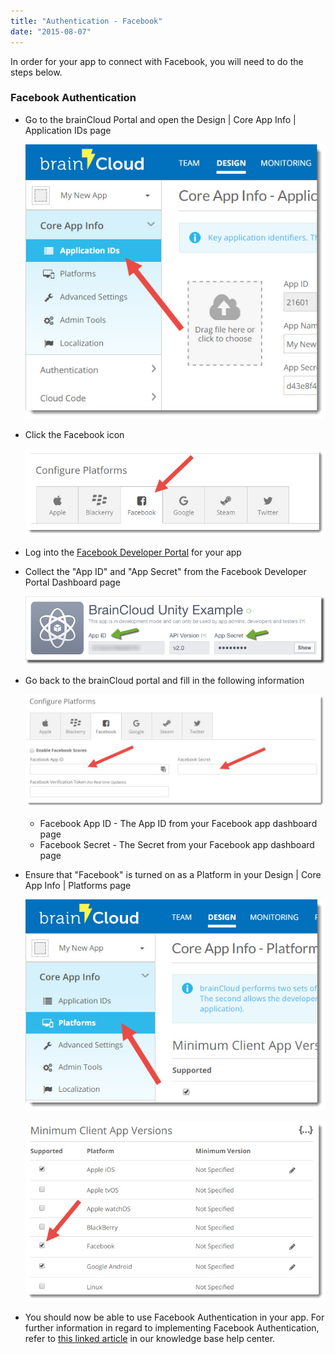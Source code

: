 ```yaml
---
title: "Authentication - Facebook"
date: "2015-08-07"
---
```


In order for your app to connect with Facebook, you will need to do the steps below.

### Facebook Authentication

- Go to the brainCloud Portal and open the Design | Core App Info | Application IDs page  
    
    [![brainCloud](images/brainCloud_fbAuth_1.jpg)](/apidocs/wp-content/uploads/2016/09/brainCloud_fbAuth_1.jpg)
    
- Click the Facebook icon  
    
    [![brainCloud](images/brainCloud_fbAuth_2.jpg)](/apidocs/wp-content/uploads/2016/09/brainCloud_fbAuth_2.jpg)
    
- Log into the [Facebook Developer Portal](https://developers.facebook.com) for your app
- Collect the "App ID" and "App Secret" from the Facebook Developer Portal Dashboard page  
    
    [![brainCloud](images/2015-08-07_14-14-05.png)](/apidocs/wp-content/uploads/2015/08/2015-08-07_14-14-05.png)
    
- Go back to the brainCloud portal and fill in the following information  
    
    [![brainCloud](images/brainCloud_fbAuth_3.jpg)](/apidocs/wp-content/uploads/2016/09/brainCloud_fbAuth_3.jpg)
    
    - Facebook App ID - The App ID from your Facebook app dashboard page
    - Facebook Secret - The Secret from your Facebook app dashboard page
- Ensure that "Facebook" is turned on as a Platform in your Design | Core App Info | Platforms page  
    
    [![brainCloud](images/brainCloud_fbAuth_4.jpg)](/apidocs/wp-content/uploads/2016/09/brainCloud_fbAuth_4.jpg)
    
      
    
    [![brainCloud](images/brainCloud_fbAuth_5.jpg)](/apidocs/wp-content/uploads/2016/09/brainCloud_fbAuth_5.jpg)
    
- You should now be able to use Facebook Authentication in your app. For further information in regard to implementing Facebook Authentication, refer to [this linked article](http://help.getbraincloud.com/en/articles/4668095-authenticate-facebook) in our knowledge base help center.
